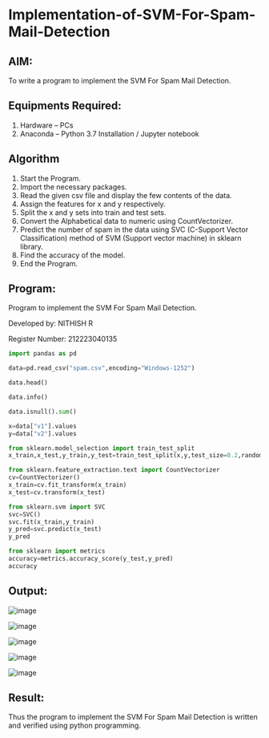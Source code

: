 # Implementation-of-SVM-For-Spam-Mail-Detection

## AIM:
To write a program to implement the SVM For Spam Mail Detection.

## Equipments Required:
1. Hardware – PCs
2. Anaconda – Python 3.7 Installation / Jupyter notebook

## Algorithm
1. Start the Program.
2. Import the necessary packages.
3. Read the given csv file and display the few contents of the data.
4. Assign the features for x and y respectively.
5. Split the x and y sets into train and test sets.
6. Convert the Alphabetical data to numeric using CountVectorizer.
7. Predict the number of spam in the data using SVC (C-Support Vector Classification) method of SVM (Support vector machine) in sklearn library.
8. Find the accuracy of the model.
9. End the Program.

## Program:
Program to implement the SVM For Spam Mail Detection.

Developed by: NITHISH R

Register Number: 212223040135
```python
import pandas as pd

data=pd.read_csv("spam.csv",encoding="Windows-1252")

data.head()

data.info()

data.isnull().sum()

x=data["v1"].values
y=data["v2"].values

from sklearn.model_selection import train_test_split
x_train,x_test,y_train,y_test=train_test_split(x,y,test_size=0.2,random_state=0)

from sklearn.feature_extraction.text import CountVectorizer
cv=CountVectorizer()
x_train=cv.fit_transform(x_train)
x_test=cv.transform(x_test)

from sklearn.svm import SVC
svc=SVC()
svc.fit(x_train,y_train)
y_pred=svc.predict(x_test)
y_pred

from sklearn import metrics
accuracy=metrics.accuracy_score(y_test,y_pred)
accuracy
```

## Output:
![image](https://github.com/user-attachments/assets/b6b4aafd-52be-4f99-b7d9-2b235a8f69ad)

![image](https://github.com/user-attachments/assets/f89c77fe-6078-434e-8692-040561f8d68f)

![image](https://github.com/user-attachments/assets/f4ef6eba-f79e-4cc6-a5b9-0e215fd3a21f)

![image](https://github.com/user-attachments/assets/a1966d9b-8211-44cd-9764-26ff1f3edddd)

![image](https://github.com/user-attachments/assets/d0b6a584-7b7c-4dd1-9aa4-afc091ef88b0)

## Result:
Thus the program to implement the SVM For Spam Mail Detection is written and verified using python programming.
